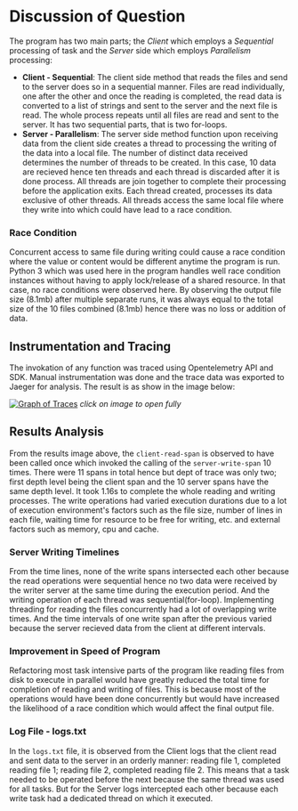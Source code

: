 # Discussion of Question
The program has two main parts; the *Client* which employs a *Sequential* processing of task and the *Server* side which employs *Parallelism* processing:
- **Client - Sequential**: The client side method that reads the files and send to the server does so in a sequential manner. Files are read individually, one after the other and once the reading is completed, the read data is converted to a list of strings and sent to the server and the next file is read. The whole process repeats until all files are read and sent to the server. It has two sequential parts, that is two for-loops.
- **Server - Parallelism**: The server side method function upon receiving data from the client side creates a thread to processing the writing of the data into a local file. The number of distinct data received determines the number of threads to be created. In this case, 10 data are recieved hence ten threads and each thread is discarded after it is done process. All threads are join together to complete their processing before the application exits. Each thread created, processes its data exclusive of other threads. All threads access the same local file where they write into which could have lead to a race condition. 

### Race Condition
Concurrent access to same file during writing could cause a race condition where the value or content would be different anytime the program is run. Python 3 which was used here in the program handles well race condition instances without having to apply lock/release of a shared resource. In that case, no race conditions were observed here. By observing the output file size (8.1mb) after multiple separate runs, it was always equal to the total size of the 10 files combined (8.1mb) hence there was no loss or addition of data.

## Instrumentation and Tracing
The invokation of any function was traced using Opentelemetry API and SDK. Manual instrumentation was done and the trace data was exported to Jaeger for analysis. The result is as show in the image below:

[![Graph of Traces](https://frimps-astro.github.io/assets/images/jaeger_results.png)](https://frimps-astro.github.io/assets/images/jaeger_results.png)
*click on image to open fully*

## Results Analysis
From the results image above, the `client-read-span` is observed to have been called once which invoked the calling of the `server-write-span` 10 times. There were 11 spans in total hence but dept of trace was only two; first depth level being the client span and the 10 server spans have the same depth level.
It took 1.16s to complete the whole reading and writing processes. The write operations had varied execution durations due to a lot of execution environment's factors such as the file size, number of lines in each file, waiting time for resource to be free for writing, etc. and external factors such as memory, cpu and cache.

### Server Writing Timelines
From the time lines, none of the write spans intersected each other because the read operations were sequential hence no two data were received by the writer server at the same time during the execution period. And the writing operation of each thread was sequential(for-loop). Implementing threading for reading the files concurrently had a lot of overlapping write times.
And the time intervals of one write span after the previous varied because the server recieved data from the client at different intervals.

### Improvement in Speed of Program
Refactoring most task intensive parts  of the program like reading files from disk to execute in parallel would have greatly reduced the total time for completion of reading and writing of files. This is because most of the operations would have been done concurrently but would have increased the likelihood of a race condition which would affect the final output file.

### Log File - logs.txt
In the `logs.txt` file, it is observed from the Client logs that the client read and sent data to the server in an orderly manner: reading file 1, completed reading file 1; reading file 2, completed reading file 2. This means that a task needed to be operated before the next because the same thread was used for all tasks. But for the Server logs intercepted each other because each write task had a dedicated thread on which it executed.